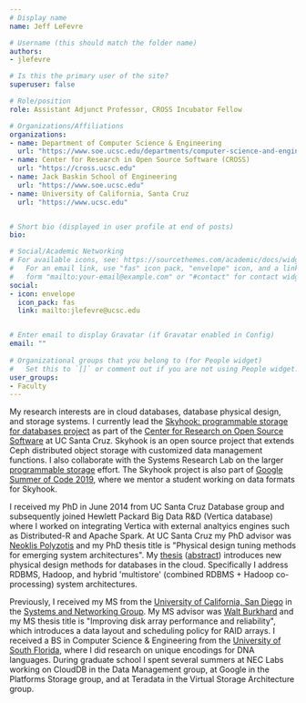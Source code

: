 ```yaml
---
# Display name
name: Jeff LeFevre

# Username (this should match the folder name)
authors:
- jlefevre

# Is this the primary user of the site?
superuser: false

# Role/position
role: Assistant Adjunct Professor, CROSS Incubator Fellow

# Organizations/Affiliations
organizations:
- name: Department of Computer Science & Engineering
  url: "https://www.soe.ucsc.edu/departments/computer-science-and-engineering"
- name: Center for Research in Open Source Software (CROSS)
  url: "https://cross.ucsc.edu"
- name: Jack Baskin School of Engineering
  url: "https://www.soe.ucsc.edu"
- name: University of California, Santa Cruz
  url: "https://www.ucsc.edu"


# Short bio (displayed in user profile at end of posts)
bio: 

# Social/Academic Networking
# For available icons, see: https://sourcethemes.com/academic/docs/widgets/#icons
#   For an email link, use "fas" icon pack, "envelope" icon, and a link in the
#   form "mailto:your-email@example.com" or "#contact" for contact widget.
social:
- icon: envelope
  icon_pack: fas
  link: mailto:jlefevre@ucsc.edu


# Enter email to display Gravatar (if Gravatar enabled in Config)
email: ""
  
# Organizational groups that you belong to (for People widget)
#   Set this to `[]` or comment out if you are not using People widget.  
user_groups:
- Faculty
---
```

My research interests are in cloud databases, database physical design, and storage systems. I currently lead the [Skyhook: programmable storage for databases project](https://skyhookdm.com) as part of the [Center for Research on Open Source Software](https://cross.ucsc.edu) at UC Santa Cruz. Skyhook is an open source project that extends Ceph distributed object storage with customized data management functions. I also collaborate with the Systems Research Lab on the larger [programmable storage](http://www.programmability.us/) effort. The Skyhook project is also part of [Google Summer of Code 2019](https://summerofcode.withgoogle.com/organizations/4813203146539008/), where we mentor a student working on data formats for Skyhook.

I received my PhD in June 2014 from UC Santa Cruz Database group and subsequently joined Hewlett Packard Big Data R&D (Vertica database) where I worked on integrating Vertica with external analtyics engines such as Distributed-R and Apache Spark. At UC Santa Cruz my PhD advisor was [Neoklis Polyzotis](https://research.google.com/pubs/NeoklisPolyzotis.html) and my PhD thesis title is "Physical design tuning methods for emerging system architectures". My [thesis](http://escholarship.org/uc/item/7ck0q3nn) ([abstract](https://users.soe.ucsc.edu/~jlefevre/abstract.txt)) introduces new physical design methods for databases in the cloud. Specifically I address RDBMS, Hadoop, and hybrid 'multistore' (combined RDBMS + Hadoop co-processing) system architectures.

Previously, I received my MS from the [University of California, San Diego](http://www-cse.ucsd.edu/) in the [Systems and Networking Group](http://www.sysnet.ucsd.edu/sysnet/). My MS advisor was [Walt Burkhard](http://www.jacobsschool.ucsd.edu/faculty/faculty_bios/index.sfe?fmp_recid=100) and my MS thesis title is "Improving disk array performance and reliability", which introduces a data layout and scheduling policy for RAID arrays. I received a BS in Computer Science & Engineering from the [University of South Florida](http://www.cse.usf.edu/), where I did research on unique encodings for DNA languages. During graduate school I spent several summers at NEC Labs working on CloudDB in the Data Management group, at Google in the Platforms Storage group, and at Teradata in the Virtual Storage Architecture group. 
